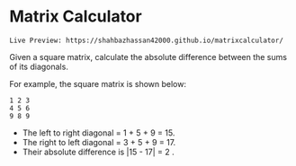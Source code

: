 # Matrix Calculator
    Live Preview: https://shahbazhassan42000.github.io/matrixcalculator/
Given a square matrix, calculate the absolute difference between the sums of its diagonals.

For example, the square matrix  is shown below:

    1 2 3
    4 5 6
    9 8 9  
- The left to right diagonal = 1 + 5 + 9 = 15. 
- The right to left diagonal = 3 + 5 + 9 = 17. 
- Their absolute difference is |15 - 17| = 2 .